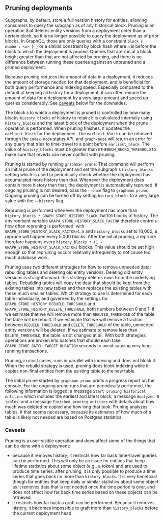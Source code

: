 ## Pruning deployments

Subgraphs, by default, store a full version history for entities, allowing
consumers to query the subgraph as of any historical block. Pruning is an
operation that deletes entity versions from a deployment older than a
certain block, so it is no longer possible to query the deployment as of
prior blocks. In GraphQL, those are only queries with a constraint `block {
number: <n> } }` or a similar constraint by block hash where `n` is before
the block to which the deployment is pruned. Queries that are run at a
block height greater than that are not affected by pruning, and there is no
difference between running these queries against an unpruned and a pruned
deployment.

Because pruning reduces the amount of data in a deployment, it reduces the
amount of storage needed for that deployment, and is beneficial for both
query performance and indexing speed. Especially compared to the default of
keeping all history for a deployment, it can often reduce the amount of
data for a deployment by a very large amount and speed up queries
considerably. See [caveats](#caveats) below for the downsides.

The block `b` to which a deployment is pruned is controlled by how many
blocks `history_blocks` of history to retain; `b` is calculated internally
using `history_blocks` and the latest block of the deployment when the
prune operation is performed. When pruning finishes, it updates the
`earliest_block` for the deployment. The `earliest_block` can be retrieved
through the `index-node` status API, and `graph-node` will return an error
for any query that tries to time-travel to a point before
`earliest_block`. The value of `history_blocks` must be greater than
`ETHEREUM_REORG_THRESHOLD` to make sure that reverts can never conflict
with pruning.

Pruning is started by running `graphman prune`. That command will perform
an initial prune of the deployment and set the subgraph's `history_blocks`
setting which is used to periodically check whether the deployment has
accumulated more history than that. Whenever the deployment does contain
more history than that, the deployment is automatically repruned. If
ongoing pruning is not desired, pass the `--once` flag to `graphman
prune`. Ongoing pruning can be turned off by setting `history_blocks` to a
very large value with the `--history` flag.

Repruning is performed whenever the deployment has more than
`history_blocks * GRAPH_STORE_HISTORY_SLACK_FACTOR` blocks of history. The
environment variable `GRAPH_STORE_HISTORY_SLACK_FACTOR` therefore controls
how often repruning is performed: with
`GRAPH_STORE_HISTORY_SLACK_FACTOR=1.5` and `history_blocks` set to 10,000,
a reprune will happen every 5,000 blocks. After the initial pruning, a
reprune therefore happens every `history_blocks * (1 -
GRAPH_STORE_HISTORY_SLACK_FACTOR)` blocks. This value should be set high
enough so that repruning occurs relatively infrequently to not cause too
much database work.

Pruning uses two different strategies for how to remove unneeded data:
rebuilding tables and deleting old entity versions. Deleting old entity
versions is straightforward: this strategy deletes rows from the underlying
tables. Rebuilding tables will copy the data that should be kept from the
existing tables into new tables and then replaces the existing tables with
these much smaller tables. Which strategy to use is determined for each
table individually, and governed by the settings for
`GRAPH_STORE_HISTORY_REBUILD_THRESHOLD` and
`GRAPH_STORE_HISTORY_DELETE_THRESHOLD`, both numbers between 0 and 1: if we
estimate that we will remove more than `REBUILD_THRESHOLD` of the table,
the table will be rebuilt. If we estimate that we will remove a fraction
between `REBUILD_THRESHOLD` and `DELETE_THRESHOLD` of the table, unneeded
entity versions will be deleted. If we estimate to remove less than
`DELETE_THRESHOLD`, the table is not changed at all. With both strategies,
operations are broken into batches that should each take
`GRAPH_STORE_BATCH_TARGET_DURATION` seconds to avoid causing very
long-running transactions.

Pruning, in most cases, runs in parallel with indexing and does not block
it. When the rebuild strategy is used, pruning does block indexing while it
copies non-final entities from the existing table to the new table.

The initial prune started by `graphman prune` prints a progress report on
the console. For the ongoing prune runs that are periodically performed,
the following information is logged: a message `Start pruning historical
entities` which includes the earliest and latest block, a message `Analyzed
N tables`, and a message `Finished pruning entities` with details about how
much was deleted or copied and how long that took. Pruning analyzes tables,
if that seems necessary, because its estimates of how much of a table is
likely not needed are based on Postgres statistics.

### Caveats

Pruning is a user-visible operation and does affect some of the things that
can be done with a deployment:

* because it removes history, it restricts how far back time-travel queries
  can be performed. This will only be an issue for entities that keep
  lifetime statistics about some object (e.g., a token) and are used to
  produce time series: after pruning, it is only possible to produce a time
  series that goes back no more than `history_blocks`. It is very
  beneficial though for entities that keep daily or similar statistics
  about some object as it removes data that is not needed once the time
  period is over, and does not affect how far back time series based on
  these objects can be retrieved.
* it restricts how far back a graft can be performed. Because it removes
  history, it becomes impossible to graft more than `history_blocks` before
  the current deployment head.
